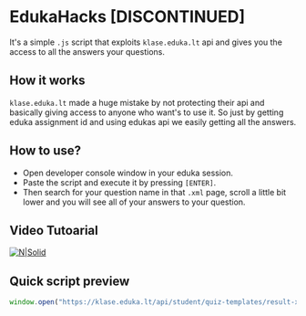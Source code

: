 # EdukaHacks [DISCONTINUED]
It's a simple `.js` script that exploits `klase.eduka.lt` api
and gives you the access to all the answers your questions.

## How it works
`klase.eduka.lt` made a huge mistake by not protecting their 
api and basically giving access to anyone who want's to use it.
So just by getting eduka assignment id and using edukas api
we easily getting all the answers. 

## How to use?
- Open developer console window in your eduka session.
- Paste the script and execute it by pressing `[ENTER]`.
- Then search for your question name in that `.xml` page, scroll a little bit lower and you will see all of your answers to your question.

## Video Tutoarial
[![N|Solid](https://external-content.duckduckgo.com/iu/?u=http%3A%2F%2Fwww.alchemysoftware.com%2Fimages%2Fyoutube_play_small.png&f=1&nofb=1)](https://youtu.be/ge3s9L1Dj8M)

## Quick script preview
```js
window.open("https://klase.eduka.lt/api/student/quiz-templates/result-xml/"+(window.location.pathname).slice(30, 38)+"/perziura")
```
